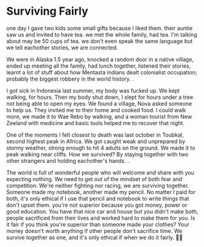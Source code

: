 # Surviving Fairly

one day I gave two kids some small gifts because I liked them. their auntie saw us and invited to have tea. we met the whole family, had tea. I'm talking about may be 50 cups of tea. we don't even speak the same language but we tell eachother stories, we are connected.

We were in Alaska 1.5 year ago, knocked a random door in a native village, ended up meeting all the family, had lunch together, listened their stories, learnt a lot of stuff about how Mentasta indians dealt colonialist occupation; probably the biggest robbery in the world history. .

I got sick in Indonesia last summer, my body was fucked up. We kept walking, for hours. Then my body shut down, I slept for hours under a tree not being able to open my eyes. We found a village, Nova asked someone to help us. They invited me to their home and cooked food. I could walk more, we made it to Wae Rebo by walking, and a woman tourist from New Zeeland with medicine and basic tools helped me to recover that night.

One of the moments I felt closest to death was last october in Toubkal, second highest peak in Africa. We got caught weak and unprepared by stormy weather, strong enough to hit 4 adults on the ground. We made it to peak walking near cliffs. How we survived? By staying together with two other strangers and holding eachother's hands. .

The world is full of wonderful people who will welcome and share with you expecting nothing. We need to get out of the mindset of both fear and competition. We're neither fighting nor racing, we are surviving together. Someone made my notebook, another made my pencil. No matter I paid for both, it's only ethical if I use that pencil and notebook to write things that don't upset them. you're not superior because you got money, power or good education. You have that nice car and house but you didn't make both, people sacrificed from their lives and worked hard to make them for you. Is it fair if you think you're superior than someone made your clothes? Your money doesn't worth anything if other people don't sacrifice time. We survive together as one, and it's only ethical if when we do it fairly. 👋🏼
